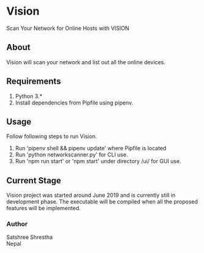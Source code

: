 # Vision
Scan Your Network for Online Hosts with VISION   

## About
Vision will scan your network and list out all the online devices.  

## Requirements
1. Python 3.*
2. Install dependencies from Pipfile using pipenv.  

## Usage
Follow following steps to run Vision.  
1. Run 'pipenv shell && pipenv update' where Pipfile is located  
2. Run 'python networkscanner.py' for CLI use.  
3. Run 'npm run start' or 'npm start' under directory /ui/ for GUI use.  

## Current Stage
Vision project was started around June 2019 and is currently still in development phase. The executable will be compiled when all the proposed features will be implemented.   

### Author
Satshree Shrestha  
Nepal
